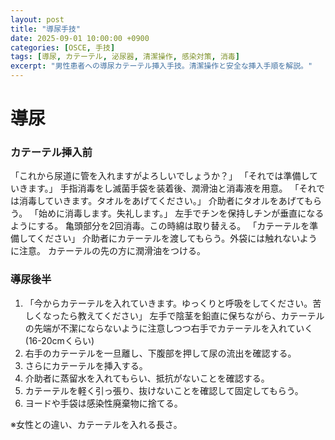 ```yaml
---
layout: post
title: "導尿手技"
date: 2025-09-01 10:00:00 +0900
categories: [OSCE, 手技]
tags: [導尿, カテーテル, 泌尿器, 清潔操作, 感染対策, 消毒]
excerpt: "男性患者への導尿カテーテル挿入手技。清潔操作と安全な挿入手順を解説。"
---
```


# 導尿

### カテーテル挿入前
「これから尿道に管を入れますがよろしいでしょうか？」
「それでは準備していきます。」
手指消毒をし滅菌手袋を装着後、潤滑油と消毒液を用意。
「それでは消毒していきます。タオルをあげてください。」
介助者にタオルをあげてもらう。
「始めに消毒します。失礼します。」
左手でチンを保持しチンが垂直になるようにする。
亀頭部分を2回消毒。この時綿は取り替える。
「カテーテルを準備してください」
介助者にカテーテルを渡してもらう。外袋には触れないように注意。
カテーテルの先の方に潤滑油をつける。


### 導尿後半
1. 「今からカテーテルを入れていきます。ゆっくりと呼吸をしてください。苦しくなったら教えてください」
左手で陰茎を鉛直に保ちながら、カテーテルの先端が不潔にならないように注意しつつ右手でカテーテルを入れていく(16-20cmくらい)
2. 右手のカテーテルを一旦離し、下腹部を押して尿の流出を確認する。
3. さらにカテーテルを挿入する。
4. 介助者に蒸留水を入れてもらい、抵抗がないことを確認する。
5. カテーテルを軽く引っ張り、抜けないことを確認して固定してもらう。
6. ヨードや手袋は感染性廃棄物に捨てる。


※女性との違い、カテーテルを入れる長さ。